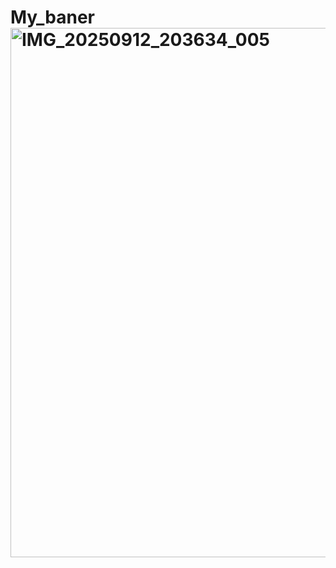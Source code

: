 # My_baner<img width="1890" height="847" alt="IMG_20250912_203634_005" src="https://github.com/user-attachments/assets/2b929f85-da71-4bd2-a77e-256aa07187ec" />
